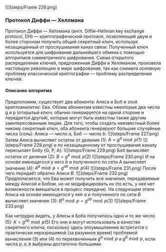 ![](steps/Frame 226.png)

### Протокол Диффи — Хеллмана
Протокол Ди́ффи — Хе́ллмана (англ. Diffie–Hellman key exchange protocol, DH) — криптографический протокол, позволяющий двум и более сторонам получить общий секретный ключ, используя незащищенный от прослушивания канал связи. Полученный ключ используется для шифрования дальнейшего обмена с помощью алгоритмов симметричного шифрования.
Схема открытого распределения ключей, предложенная Диффи и Хеллманом, произвела настоящую революцию в мире шифрования, так как снимала основную проблему классической криптографии — проблему распределения ключей.

#### Описание алгоритма

Предположим, существует два абонента: Алиса и Боб и злой криптоаналитик: Ева. Обоим абонентам известны некоторые два числа g и p (открытый ключ; обычно генерируется на одной стороне и передается другой), которые могут быть известны также другим заинтересованным лицам. Для того, чтобы создать неизвестный более никому секретный ключ, оба абонента генерируют большие случайные числа (соль): Алиса — число $a$, Боб — число $b$.
![](steps/Frame 227.png)
Затем Алиса вычисляет остаток от деления (1): $A=g^a \bmod p (1)$
![](steps/Frame 228.png)
и по незащищенному от прослушивания каналу пересылает Бобу {G, P, A}.
![](steps/Frame 229.png)
Боб вычисляет остаток от деления (2): $B=g^b \bmod p (2)$
![](steps/Frame 230.png)
И на основе имеющегося у него $b$ и полученного по сети $A$ вычисляет значение (4): $A^b\bmod p=g^{ab}\bmod p (4)$
![](steps/Frame 231.png)
После чего передаёт обратно Алисе $B$.
![](steps/Frame 232.png)
Предполагается, что Ева может получить все значения, передаваемые между Алисой и Бобом, но не модифицировать их (то есть, у нее нет возможности вмешаться в процесс передачи).
На следующем этапе Алиса на основе имеющегося у неё $a$ и полученного по сети $B$ вычисляет значение (3): $B^a\bmod p=g^{ab}\bmod p (3)$
![](steps/Frame 233.png)

Как нетрудно видеть, у Алисы и Боба получилось одно и то же число (5): $K=g^{ab}\bmod p (5)$
Его они и могут использовать в качестве секретного ключа, поскольку здесь злоумышленник встретится с практически неразрешимой (за разумное время) проблемой вычисления (3) или (4) по перехваченным $g^a \bmod p$ и $g^b \bmod p$, если числа $p, a, b$ выбраны достаточно большими.
